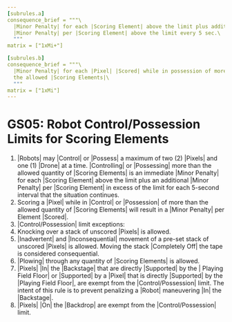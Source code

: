 ```yaml
---
[subrules.a]
consequence_brief = """\
  |Minor Penalty| for each |Scoring Element| above the limit plus additional \
  |Minor Penalty| per |Scoring Element| above the limit every 5 sec.\
  """
matrix = ["1xMi+"]

[subrules.b]
consequence_brief = """\
  |Minor Penalty| for each |Pixel| |Scored| while in possession of more than \
  the allowed |Scoring Elements|\
  """
matrix = ["1xMi"]
---
```


# GS05: Robot Control/Possession Limits for Scoring Elements

1. |Robots| may |Control| or |Possess| a maximum of two (2) |Pixels| and one (1)
|Drone| at a time. |Controlling| or |Possessing| more than the allowed quantity
of |Scoring Elements| is an immediate |Minor Penalty| for each |Scoring Element|
above the limit plus an additional |Minor Penalty| per |Scoring Element| in
excess of the limit for each 5-second interval that the situation continues.
2. Scoring a |Pixel| while in |Control| or |Possession| of more than the allowed
quantity of |Scoring Elements| will result in a |Minor Penalty| per Element
|Scored|.
3. |Control/Possession| limit exceptions:
  1. Knocking over a stack of unscored |Pixels| is allowed.
  2. |Inadvertent| and |Inconsequential| movement of a pre-set stack of unscored
  |Pixels| is allowed. Moving the stack |Completely Off| the tape is considered
  consequential.
  3. |Plowing| through any quantity of |Scoring Elements| is allowed.
  4. |Pixels| |In| the |Backstage| that are directly |Supported| by the |
  Playing Field Floor| or |Supported| by a |Pixel| that is directly |Supported|
  by the |Playing Field Floor|, are exempt from the |Control/Possession| limit.
  The intent of this rule is to prevent penalizing a |Robot| maneuvering |In| the
  |Backstage|.
  5. |Pixels| |On| the |Backdrop| are exempt from the |Control/Possession| limit.

